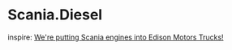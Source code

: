 # Scania.Diesel
inspire: [We're putting Scania engines into Edison Motors Trucks!](https://youtu.be/aKiPuVBBM_M)
